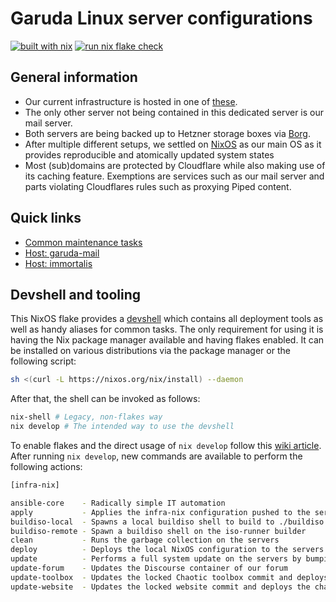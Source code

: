 # Garuda Linux server configurations

[![built with nix](https://img.shields.io/static/v1?logo=nixos&logoColor=white&label=&message=Built%20with%20Nix&color=41439a)](https://builtwithnix.org) [![run nix flake check](https://github.com/garuda-linux/infrastructure-nix/actions/workflows/flake_check.yml/badge.svg?branch=main)](https://github.com/garuda-linux/infrastructure-nix/actions/workflows/flake_check.yml)

## General information

- Our current infrastructure is hosted in one of [these](https://www.hetzner.com/dedicated-rootserver/ax102).
- The only other server not being contained in this dedicated server is our mail server.
- Both servers are being backed up to Hetzner storage boxes via [Borg](https://www.borgbackup.org/).
- After multiple different setups, we settled on [NixOS](https://nixos.org/) as our main OS as it provides reproducible and atomically updated system states
- Most (sub)domains are protected by Cloudflare while also making use of its caching feature. Exemptions are services such as our mail server and parts violating Cloudflares rules such as proxying Piped content.

## Quick links

- [Common maintenance tasks](./hosts/common.md)
- [Host: garuda-mail](./hosts/garuda-mail.md)
- [Host: immortalis](./hosts/immortalis.md)

## Devshell and tooling

This NixOS flake provides a [devshell](https://github.com/numtide/devshell) which contains all deployment tools as well as handy aliases for common tasks.
The only requirement for using it is having the Nix package manager available and having flakes enabled. It can be installed on various distributions via the package manager or the following script:

```sh
sh <(curl -L https://nixos.org/nix/install) --daemon
```

After that, the shell can be invoked as follows:

```sh
nix-shell # Legacy, non-flakes way
nix develop # The intended way to use the devshell
```

To enable flakes and the direct usage of `nix develop` follow this [wiki article](https://nixos.wiki/wiki/Flakes#Other_Distros:_Without_Home-Manager). After running `nix develop`, new commands are available to perform the following actions:

```sh
[infra-nix]

ansible-core    - Radically simple IT automation
apply           - Applies the infra-nix configuration pushed to the servers
buildiso-local  - Spawns a local buildiso shell to build to ./buildiso (needs Docker)
buildiso-remote - Spawn a buildiso shell on the iso-runner builder
clean           - Runs the garbage collection on the servers
deploy          - Deploys the local NixOS configuration to the servers
update          - Performs a full system update on the servers by bumping flake lock
update-forum    - Updates the Discourse container of our forum
update-toolbox  - Updates the locked Chaotic toolbox commit and deploys the changes
update-website  - Updates the locked website commit and deploys the changes
```
